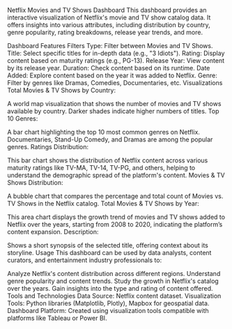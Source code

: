 Netflix Movies and TV Shows Dashboard
This dashboard provides an interactive visualization of Netflix's movie and TV show catalog data. It offers insights into various attributes, including distribution by country, genre popularity, rating breakdowns, release year trends, and more.

Dashboard Features
Filters
Type: Filter between Movies and TV Shows.
Title: Select specific titles for in-depth data (e.g., "3 Idiots").
Rating: Display content based on maturity ratings (e.g., PG-13).
Release Year: View content by its release year.
Duration: Check content based on its runtime.
Date Added: Explore content based on the year it was added to Netflix.
Genre: Filter by genres like Dramas, Comedies, Documentaries, etc.
Visualizations
Total Movies & TV Shows by Country:

A world map visualization that shows the number of movies and TV shows available by country. Darker shades indicate higher numbers of titles.
Top 10 Genres:

A bar chart highlighting the top 10 most common genres on Netflix. Documentaries, Stand-Up Comedy, and Dramas are among the popular genres.
Ratings Distribution:

This bar chart shows the distribution of Netflix content across various maturity ratings like TV-MA, TV-14, TV-PG, and others, helping to understand the demographic spread of the platform's content.
Movies & TV Shows Distribution:

A bubble chart that compares the percentage and total count of Movies vs. TV Shows in the Netflix catalog.
Total Movies & TV Shows by Year:

This area chart displays the growth trend of movies and TV shows added to Netflix over the years, starting from 2008 to 2020, indicating the platform’s content expansion.
Description:

Shows a short synopsis of the selected title, offering context about its storyline.
Usage
This dashboard can be used by data analysts, content curators, and entertainment industry professionals to:

Analyze Netflix's content distribution across different regions.
Understand genre popularity and content trends.
Study the growth in Netflix's catalog over the years.
Gain insights into the type and rating of content offered.
Tools and Technologies
Data Source: Netflix content dataset.
Visualization Tools: Python libraries (Matplotlib, Plotly), Mapbox for geospatial data.
Dashboard Platform: Created using visualization tools compatible with platforms like Tableau or Power BI.
